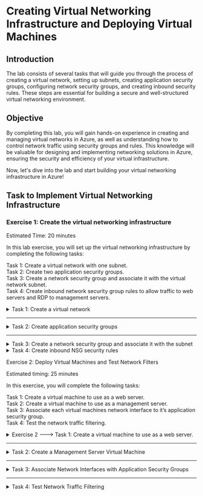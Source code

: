 
# Creating Virtual Networking Infrastructure and Deploying Virtual Machines


## Introduction
The lab consists of several tasks that will guide you through the process of creating a virtual network, setting up subnets, creating application security groups, configuring network security groups, and creating inbound security rules. These steps are essential for building a secure and well-structured virtual networking environment.

## Objective
By completing this lab, you will gain hands-on experience in creating and managing virtual networks in Azure, as well as understanding how to control network traffic using security groups and rules. This knowledge will be valuable for designing and implementing networking solutions in Azure, ensuring the security and efficiency of your virtual infrastructure.

Now, let's dive into the lab and start building your virtual networking infrastructure in Azure!

## Task to Implement Virtual Networking Infrastructure

### Exercise 1: Create the virtual networking infrastructure

Estimated Time: 20 minutes

In this lab exercise, you will set up the virtual networking infrastructure by completing the following tasks:

Task 1: Create a virtual network with one subnet.<br/>
Task 2: Create two application security groups.<br/>
Task 3: Create a network security group and associate it with the virtual network subnet.<br/>
Task 4: Create inbound network security group rules to allow traffic to web servers and RDP to management servers.<br/>

<details> 
  <summary> Task 1: Create a virtual network </summary>

Sign in to the Azure portal using an account that has the Owner or Contributor role in the Azure subscription.<br />
- In the Azure portal, search for `Virtual networks` and select it from the results. <br />
- Click on `+ Create` on the Virtual networks blade.<br />
- On the Basics tab of the Create virtual network blade, provide the following details: <br />
- Subscription: Select the Azure subscription you are using for this lab.<br />
- Resource group: Click on `Create new` and enter the name `AZ500LAB07`.<br />
- Name: Enter `myVirtualNetwork`. <br />
- Region: Select `South Central US` or a region that would be nearest to you. 
  
<br />
<br />

|Setting	| Value|
| --------| --------|  
|Subscription |	the name of the Azure subscription you are using in this lab|
|Resource group	| click Create new and type the name AZ500LAB07|
|Name |	myVirtualNetwork |
|Region |	South Central US or Preferred Regions That is Nearest to You|
  
<img src="https://github.com/0xbythesecond/Virtual-Networking-Deploying-Virtual-Machines/blob/main/Setting%20Up%20Virtual%20Network.png?raw=true" height="57%" width="59.3%" alt="Basics of Virtual Network"/>

Switch to the IP addresses tab, set the IPv4 address space to `10.0.0.0/16`, and set the Subnet address range to `10.0.0.0/24`
Click on `Review + create` and then click `Create` to create the virtual network.
  
| Setting |	Value |
| -------------  | ---------- |  
|Subnet name |	default |
|Subnet address range	| 10.0.0.0/24 |
  
<img src="https://github.com/0xbythesecond/Virtual-Networking-Deploying-Virtual-Machines/blob/main/Review%20Creation%20of%20Virtual%20Network.png?raw=true" height="50%" width="50%" alt="Review Creation of Virtual Network"/>

  </details>
<hr>
  
  <details>
  <summary> Task 2: Create application security groups </summary>

In the Azure portal, search for `Application security groups` and select it from the results.
Click on `+ Create` on the Application security groups blade.
On the Basics tab of the Create an application security group blade, provide the following details:
Resource group: Select `AZ500LAB07` or your preferred Resource Group Name that would be that lab.
Name: Enter `myAsgWebServers` (this group will be for web servers).
Click on `Review + create` and then click `Create`.
Repeat steps 2-4 to create another application security group with the following details:
Resource group: Select `AZ500LAB07`.
Name: Enter `myAsgMgmtServers` (this group will be for management servers).
  
| Setting |	Value|
|----------- | ----------- |  
|Resource group |	AZ500LAB07|
|Name |	myAsgWebServers | 
| Region |	South Central US|
  
<img src="https://github.com/0xbythesecond/Virtual-Networking-Deploying-Virtual-Machines/blob/main/Create%20ASG%20WebServers.png?raw=true" height="60%" width="60%" alt="websever asg"/>  
  
</details>
<hr>
<details> 
  <summary> Task 3: Create a network security group and associate it with the subnet</summary>

In the Azure portal, search for `Network security groups` and select it from the results.
- Click on `+ Create` on the Network security groups blade.
- On the Basics tab of the Create network security group blade, provide the following details:
- Subscription: Select the Azure subscription you are using for this lab.
- Resource group: Select `AZ500LAB07`.
- Name: Enter `myNsg`.
- Region: Select `East US`.
- Click on "Review + create" and then click `Create`.
- Navigate back to the Network security groups blade and select the `myNsg` entry.
- On the myNsg blade, in the Settings section, click "Subnets" and then click `+ Associate`.
- On the Associate subnet blade, provide the following details:
- Virtual network: Select `myVirtualNetwork`.
- Subnet: Select `default`.
- Click `OK` to associate the network security group with the subnet.
  </details>

<details>
  <summary> Task 4: Create inbound NSG security rules </summary>

- On the myNsg blade, in the Settings section, click "Inbound security rules". <br />
- Review the default inbound security rules and then click "+ Add" to add a new rule. <br />
- On the Add inbound security rule. <br />
- On the Add inbound security rule blade, specify the following settings to allow TCP ports 80 and 443 to the myAsgWebServers application security group (leave all other values with their default values):

| Setting |	Value |
|---------| --------|
|Destination |	in the drop-down list, select Application security group and then click myAsgWebServers|
|Destination| port ranges	80,443|
|Protocol |	TCP |
| Priority |	100 |
|Name |	Allow-Web-All|
  
Add inbound security rule:
- Navigate to the "myNsg" blade. <br />
- In the Settings section, click "Inbound security rules" and then click "+ Add."<br />
- On the "Add inbound security rule" blade, provide the following settings:<br />
- Destination: Select "Application security group" and choose "myAsgMgmtServers."<br />
- Destination port ranges: Enter "3389."<br />
- Protocol: Select "TCP."<br />
- Priority: Set it to "110."<br />
- Name: Enter "Allow-RDP-All."<br />
- Click "Add" to create the new inbound rule.<br />
- Result: You have added an inbound security rule to allow RDP (TCP port 3389) traffic to the "myAsgMgmtServers" application security group.
</details>

Exercise 2: Deploy Virtual Machines and Test Network Filters

Estimated timing: 25 minutes

In this exercise, you will complete the following tasks:

Task 1: Create a virtual machine to use as a web server.<br />
Task 2: Create a virtual machine to use as a management server.<br />
Task 3: Associate each virtual machines network interface to it’s application security group.<br />
Task 4: Test the network traffic filtering.<br />

<details> 
  <summary> Exercise 2 ---> Task 1: Create a virtual machine to use as a web server.</summary>

Navigate to the Azure portal and search for "Virtual machines."
Click "+ Create" and select "+ Azure virtual machine" from the dropdown list.<br />
On the Basics tab of the "Create a virtual machine" blade, provide the following settings:<br />
Subscription: Select the Azure subscription for this lab.<br />
Resource group: Choose "AZ500LAB07."<br />
Virtual machine name: Enter "myVmWeb."<br />
Region: Select "(US)East US."<br />
Image: Choose "Windows Server 2022 Datacenter: Azure Edition - x64 Gen2."<br />
Size: Select "Standard D2s v3."<br />
Username: Enter "Student."<br />
Password: Use your personal password.<br />
Confirm password: Retype your password.<br />
Public inbound ports: Set it to "None."<br />
Would you like to use an existing Windows Server License: Select "No."<br />
Click "Next: Disks" and set the OS disk type to "Standard HDD."<br />
Click "Next: Networking" and select the previously created network "myVirtualNetwork."<br />
Under "NIC network security group," choose "None."<br />
Click "Next: Management" and then "Next: Monitoring."<br />
On the "Monitoring" tab, verify that "Boot diagnostics" is enabled with a managed storage account.<br />
Click "Review + create" and ensure successful validation.<br />
Click "Create" to deploy the virtual machine.<br />

|Setting |	Value |
| ------------ | ----------- |  
|Subscription |	the name of the Azure subscription you will be using in this lab |
|Resource group |	AZ500LAB07|
|Virtual machine name	| myVmWeb |
|Region	|(US) South Central US|
|Image |	Windows Server 2022 Datacenter: Azure Edition- x64 Gen2|
|Size |	Standard D2s v3|
|Username |	Student|
|Password |	Please use your personal password created|
|Confirm password |	Retype your password|
|Public inbound ports |	None|
|Would you like to use an existing Windows Server License |	No  |
  
</details>
<hr>
<details> 
  <summary> Task 2: Create a Management Server Virtual Machine</summary>

Navigate to the Azure portal and go to the Virtual machines blade.
Click "+ Create" and select "+ Azure virtual machine" from the dropdown list.
On the Basics tab of the "Create a virtual machine" blade, provide the following settings:
Subscription: Select the Azure subscription for this lab.
Resource group: Choose "AZ500LAB07."
Virtual machine name: Enter "myVMMgmt."
Region: Select "(US)East US."
Image: Choose "Windows Server 2022 Datacenter: Azure Edition - x64 Gen2."
Size: Select "Standard D2s v3."
Username: Enter "Student."
Password: Use your personal password created in Lab 04.
Public inbound ports: Set it to "None."
Already have a Windows Server license: Select "No."
Click "Next: Disks" and set the OS disk type to "Standard HDD."
Click "Next: Networking" and select the previously created network "myVirtualNetwork."
Under "NIC network security group," choose "None."
Click "Next: Management" and then "Next: Monitoring."
On the "Monitoring" tab, verify that "Boot diagnostics" is enabled with a managed storage account.
Click "Review + create" and ensure successful validation.
Click "Create" to deploy the virtual machine.
Note: Wait for both virtual machines to be provisioned before continuing.
  </details>
<hr>

<details>
  <summary> Task 3: Associate Network Interfaces with Application Security Groups</summary> 

Go to the Virtual machines blade in the Azure portal and verify that both virtual machines are listed with the "Running" status.
Click the entry for the "myVMWeb" virtual machine.
On the "myVMWeb" blade, click "Networking" in the Settings section.
On the "myVMWeb | Networking" blade, click the "Application security groups" tab.
Click "Configure the application security groups" and select "myAsgWebServers" from the Application security group drop-down list.
Click "Save."
Navigate back to the Virtual machines blade and click the entry for the "myVMMgmt" virtual machine.
On the "myVMMgmt" blade, click "Networking" in the Settings section.
On the "myVMMgmt | Networking" blade, click the "Application security groups" tab.
Click "Configure the application security groups" and select "myAsgMgmtServers" from the Application security group drop-down list.
Click "Save."
  </details>
  <hr>
  
<details>
  <summary> Task 4: Test Network Traffic Filtering</summary>

Go to the "myVMMgmt" virtual machine blade in the Azure portal.
Click "Connect" and select "RDP" from the drop-down menu.
Download the RDP file and use it to connect to the "myVMMgmt" Azure VM via Remote Desktop using the provided credentials.
In the Azure portal, navigate to the "myVMWeb" virtual machine blade.
On the "myVMWeb" blade, in the Operations section, click "Run command" and then select "RunPowerShellScript."
Run the following command in the Run Command Script pane to install the Web server role on "myVMWeb":
  
```powershell
Install-WindowsFeature -name Web-Server -IncludeManagementTools
```  
Wait for the installation to complete.
In the Azure portal, navigate back to the "myVMWeb" blade.
Identify the Public IP address of the "myVmWeb" Azure VM.
Open another browser tab and navigate to the identified IP address.
Verify that the default IIS web page is displayed, indicating that port 80 is allowed inbound from the internet based on the "myAsgWebServers" application security group.
Result: You have successfully validated the network security group (NSG) and application security group (ASG) configuration, and the network traffic is being correctly managed.

Lab Cleanup:
To avoid incurring unexpected costs, it is essential to remove any unused Azure resources.

Open the Cloud Shell by clicking the first icon in the top right of the Azure Portal.
If prompted, select PowerShell and Create storage.
In the PowerShell session within the Cloud Shell pane, run the following command to remove the resource group you created in this lab:

```powershell
 Remove-AzResourceGroup -Name "AZ500LAB07" -Force -AsJob
```
  
Close the Cloud Shell pane.
  
  </details>
